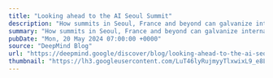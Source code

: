 ```yaml
---
title: "Looking ahead to the AI Seoul Summit"
description: "How summits in Seoul, France and beyond can galvanize international cooperation on frontier AI safety"
summary: "How summits in Seoul, France and beyond can galvanize international cooperation on frontier AI safety"
pubDate: "Mon, 20 May 2024 07:00:00 +0000"
source: "DeepMind Blog"
url: "https://deepmind.google/discover/blog/looking-ahead-to-the-ai-seoul-summit/"
thumbnail: "https://lh3.googleusercontent.com/LuT46lyRujmyyTlxwixL9_e8LKvzqZOGUyQUAFbTO6POaYlAqWYfEMag39UkZGsZhjs3SmW3V-s0dCjK4_81jpezAzL7c6kXuTY2MhXbv5yR4NDG8Q=w1200-h630-n-nu"
---
```


